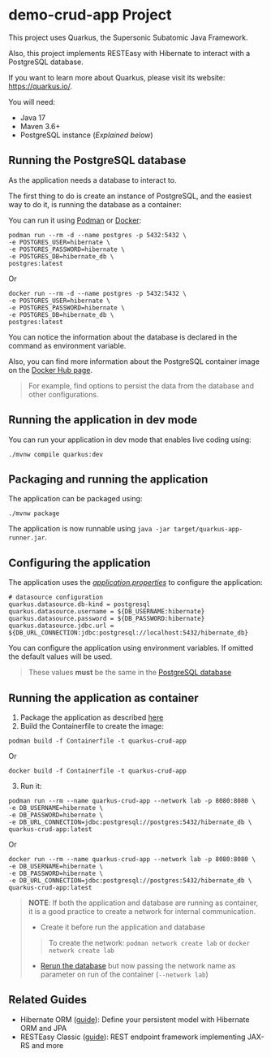 # demo-crud-app Project

This project uses Quarkus, the Supersonic Subatomic Java Framework.

Also, this project implements RESTEasy with Hibernate to interact with a PostgreSQL database.

If you want to learn more about Quarkus, please visit its website: https://quarkus.io/.

You will need:
- Java 17
- Maven 3.6+
- PostgreSQL instance (_Explained below_)

## Running the PostgreSQL database

As the application needs a database to interact to.

The first thing to do is create an instance of PostgreSQL, and the easiest way to do it, is running the database
as a container:

You can run it using [Podman](https://podman.io/) or [Docker](https://www.docker.com/):

```shell
podman run --rm -d --name postgres -p 5432:5432 \
-e POSTGRES_USER=hibernate \
-e POSTGRES_PASSWORD=hibernate \
-e POSTGRES_DB=hibernate_db \
postgres:latest
```
Or
```shell
docker run --rm -d --name postgres -p 5432:5432 \
-e POSTGRES_USER=hibernate \
-e POSTGRES_PASSWORD=hibernate \
-e POSTGRES_DB=hibernate_db \
postgres:latest
```

You can notice the information about the database is declared in the command as environment variable.

Also, you can find more information about the PostgreSQL container image on the [Docker Hub page](https://hub.docker.com/_/postgres).
> For example, find options to persist the data from the database and other configurations.

## Running the application in dev mode

You can run your application in dev mode that enables live coding using:

```shell script
./mvnw compile quarkus:dev
```

## Packaging and running the application

The application can be packaged using:

```shell script
./mvnw package
```

The application is now runnable using `java -jar target/quarkus-app-runner.jar`.

## Configuring the application

The application uses the _[application.properties](/src/main/resources/application.properties)_ to configure the application:

```properties
# datasource configuration
quarkus.datasource.db-kind = postgresql
quarkus.datasource.username = ${DB_USERNAME:hibernate}
quarkus.datasource.password = ${DB_PASSWORD:hibernate}
quarkus.datasource.jdbc.url = ${DB_URL_CONNECTION:jdbc:postgresql://localhost:5432/hibernate_db}
```

You can configure the application using environment variables. If omitted the default values will be used.

> These values **must** be the same in the [PostgreSQL database](#running-the-postgresql-database)

## Running the application as container

1. Package the application as described [here](#packaging-and-running-the-application)
2. Build the Containerfile to create the image:

```shell
podman build -f Containerfile -t quarkus-crud-app
```
Or
```shell
docker build -f Containerfile -t quarkus-crud-app
```

3. Run it:

```shell
podman run --rm --name quarkus-crud-app --network lab -p 8080:8080 \
-e DB_USERNAME=hibernate \
-e DB_PASSWORD=hibernate \
-e DB_URL_CONNECTION=jdbc:postgresql://postgres:5432/hibernate_db \
quarkus-crud-app:latest
```
Or
```shell
docker run --rm --name quarkus-crud-app --network lab -p 8080:8080 \
-e DB_USERNAME=hibernate \
-e DB_PASSWORD=hibernate \
-e DB_URL_CONNECTION=jdbc:postgresql://postgres:5432/hibernate_db \
quarkus-crud-app:latest
```

> **NOTE**: If both the application and database are running as container, it is a good practice to create a network for internal communication.
> - Create it before run the application and database
>> To create the network: `podman network create lab` or `docker network create lab`
> - [Rerun the database](#running-the-postgresql-database) but now passing the network name as parameter on run of the container (`--network lab`)

## Related Guides

- Hibernate ORM ([guide](https://quarkus.io/guides/hibernate-orm)): Define your persistent model with Hibernate ORM and
  JPA
- RESTEasy Classic ([guide](https://quarkus.io/guides/resteasy)): REST endpoint framework implementing JAX-RS and more
